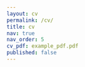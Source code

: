 ```yaml
---
layout: cv
permalink: /cv/
title: cv
nav: true
nav_order: 5
cv_pdf: example_pdf.pdf
published: false
---
```

